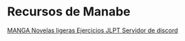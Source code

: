 # Recursos de Manabe

<div class="lobby-container">
    <a href="https://manga.manabe.es" class="lobby-button" target="_blank" rel="noreferrer">
        MANGA
    </a>
    <a href="https://ranobe.manabe.es" class="lobby-button" target="_blank" rel="noreferrer">
        Novelas ligeras
    </a>
    <a href="https://jlpt.manabe.es" class="lobby-button" target="_blank" rel="noreferrer">
        Ejercicios JLPT
    </a>
    <a href="https://discord.gg/y8P7mpDTcB" class="lobby-button" target="_blank" rel="noreferrer">
        Servidor de discord
    </a>
</div>
